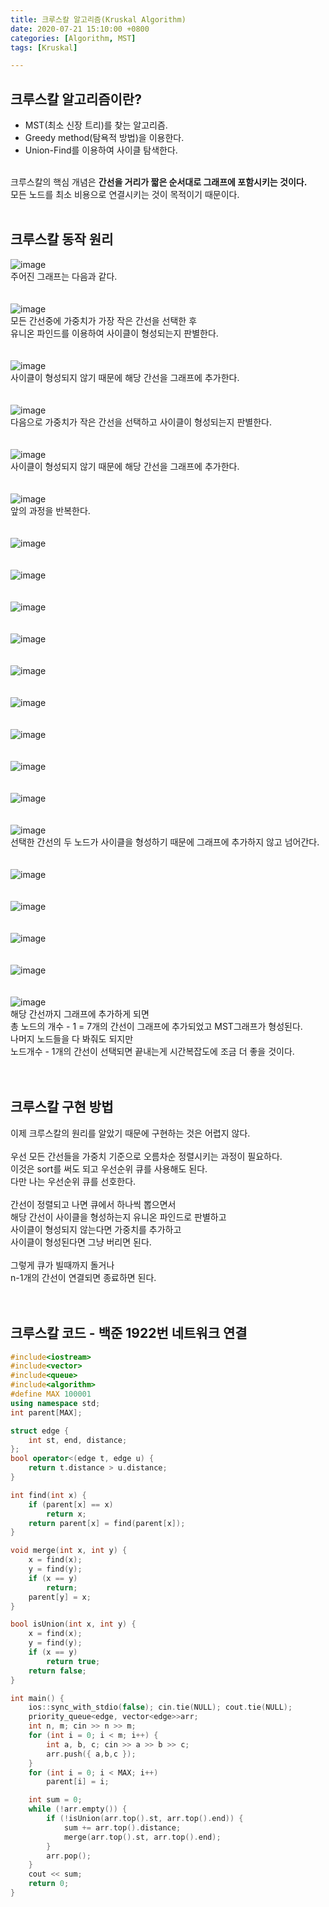 ```yaml
---
title: 크루스칼 알고리즘(Kruskal Algorithm)
date: 2020-07-21 15:10:00 +0800
categories: [Algorithm, MST]
tags: [Kruskal]

---
```


## 크루스칼 알고리즘이란?  
- MST(최소 신장 트리)를 찾는 알고리즘.  
- Greedy method(탐욕적 방법)을 이용한다.
- Union-Find를 이용하여 사이클 탐색한다.  

<br>
크루스칼의 핵심 개념은 <b>간선을 거리가 짧은 순서대로 그래프에 포함시키는 것이다.</b><br>  
모든 노드를 최소 비용으로 연결시키는 것이 목적이기 때문이다.  
<br><br>

## 크루스칼 동작 원리  
![image](/assets/img/postImg/Kruskal/kruskal01.PNG)  
주어진 그래프는 다음과 같다.  
<br><br>
![image](/assets/img/postImg/Kruskal/kruskal02.PNG)  
모든 간선중에 가중치가 가장 작은 간선을 선택한 후  
유니온 파인드를 이용하여 사이클이 형성되는지 판별한다.  
<br><br>
![image](/assets/img/postImg/Kruskal/kruskal03.PNG)  
사이클이 형성되지 않기 때문에 해당 간선을 그래프에 추가한다.  
<br><br>
![image](/assets/img/postImg/Kruskal/kruskal04.PNG)  
다음으로 가중치가 작은 간선을 선택하고 사이클이 형성되는지 판별한다.  
<br><br>
![image](/assets/img/postImg/Kruskal/kruskal05.PNG)  
사이클이 형성되지 않기 때문에 해당 간선을 그래프에 추가한다.  
<br><br>
![image](/assets/img/postImg/Kruskal/kruskal06.PNG)  
앞의 과정을 반복한다.  
<br><br>
![image](/assets/img/postImg/Kruskal/kruskal07.PNG)  
<br><br>
![image](/assets/img/postImg/Kruskal/kruskal08.PNG)  
<br><br>
![image](/assets/img/postImg/Kruskal/kruskal09.PNG)  
<br><br>
![image](/assets/img/postImg/Kruskal/kruskal10.PNG)  
<br><br>
![image](/assets/img/postImg/Kruskal/kruskal11.PNG)  
<br><br>
![image](/assets/img/postImg/Kruskal/kruskal12.PNG)  
<br><br>
![image](/assets/img/postImg/Kruskal/kruskal13.PNG)  
<br><br>
![image](/assets/img/postImg/Kruskal/kruskal14.PNG)  
<br><br>
![image](/assets/img/postImg/Kruskal/kruskal15.PNG)  
<br><br>
![image](/assets/img/postImg/Kruskal/kruskal16.PNG)  
선택한 간선의 두 노드가 사이클을 형성하기 때문에 그래프에 추가하지 않고 넘어간다.  
<br><br>
![image](/assets/img/postImg/Kruskal/kruskal17.PNG)  
<br><br>
![image](/assets/img/postImg/Kruskal/kruskal18.PNG)  
<br><br>
![image](/assets/img/postImg/Kruskal/kruskal19.PNG)  
<br><br>
![image](/assets/img/postImg/Kruskal/kruskal20.PNG)  
<br><br>
![image](/assets/img/postImg/Kruskal/kruskal21.PNG)  
해당 간선까지 그래프에 추가하게 되면  
총 노드의 개수 - 1 = 7개의 간선이 그래프에 추가되었고 MST그래프가 형성된다.  
나머지 노드들을 다 봐줘도 되지만  
노드개수 - 1개의 간선이 선택되면 끝내는게 시간복잡도에 조금 더 좋을 것이다.  
<br><br>


## 크루스칼 구현 방법  
이제 크루스칼의 원리를 알았기 때문에 구현하는 것은 어렵지 않다.  
<br>
우선 모든 간선들을 가중치 기준으로 오름차순 정렬시키는 과정이 필요하다.  
이것은 sort를 써도 되고 우선순위 큐를 사용해도 된다.  
다만 나는 우선순위 큐를 선호한다.  
<br>
간선이 정렬되고 나면 큐에서 하나씩 뽑으면서  
해당 간선이 사이클을 형성하는지 유니온 파인드로 판별하고  
사이클이 형성되지 않는다면 가중치를 추가하고  
사이클이 형성된다면 그냥 버리면 된다.  
<br>
그렇게 큐가 빌때까지 돌거나  
n-1개의 간선이 연결되면 종료하면 된다.  
<br><br>

## 크루스칼 코드 - 백준 1922번 네트워크 연결
```c++
#include<iostream>
#include<vector>
#include<queue>
#include<algorithm>
#define MAX 100001
using namespace std;
int parent[MAX];

struct edge {
	int st, end, distance;
};
bool operator<(edge t, edge u) {
	return t.distance > u.distance;
}

int find(int x) {
	if (parent[x] == x)
		return x;
	return parent[x] = find(parent[x]);
}

void merge(int x, int y) {
	x = find(x);
	y = find(y);
	if (x == y)
		return;
	parent[y] = x;
}

bool isUnion(int x, int y) {
	x = find(x);
	y = find(y);
	if (x == y)
		return true;
	return false;
}

int main() {
	ios::sync_with_stdio(false); cin.tie(NULL); cout.tie(NULL);
	priority_queue<edge, vector<edge>>arr;
	int n, m; cin >> n >> m;
	for (int i = 0; i < m; i++) {
		int a, b, c; cin >> a >> b >> c;
		arr.push({ a,b,c });
	}
	for (int i = 0; i < MAX; i++)
		parent[i] = i;

	int sum = 0;
	while (!arr.empty()) {
		if (!isUnion(arr.top().st, arr.top().end)) {
			sum += arr.top().distance;
			merge(arr.top().st, arr.top().end);
		}
		arr.pop();
	}
	cout << sum;
	return 0;
}
```